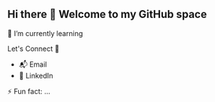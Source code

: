 ## Hi there 👋 Welcome to my GitHub space

🌱 I’m currently learning

Let's Connect 🔗<br>
- 📬 Email
- 💬 LinkedIn

⚡ Fun fact: ... <br>

